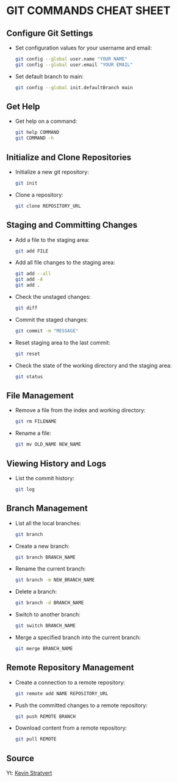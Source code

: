 
# GIT COMMANDS CHEAT SHEET

## Configure Git Settings

- Set configuration values for your username and email:
  ```bash
  git config --global user.name "YOUR NAME"
  git config --global user.email "YOUR EMAIL"
  ```
- Set default branch to main:
  ```bash
  git config --global init.defaultBranch main
  ```

## Get Help

- Get help on a command:
  ```bash
  git help COMMAND
  git COMMAND -h
  ```

## Initialize and Clone Repositories

- Initialize a new git repository:
  ```bash
  git init
  ```
- Clone a repository:
  ```bash
  git clone REPOSITORY_URL
  ```

## Staging and Committing Changes

- Add a file to the staging area:
  ```bash
  git add FILE
  ```
- Add all file changes to the staging area:
  ```bash
  git add --all
  git add -A
  git add .
  ```
- Check the unstaged changes:
  ```bash
  git diff
  ```
- Commit the staged changes:
  ```bash
  git commit -m "MESSAGE"
  ```
- Reset staging area to the last commit:
  ```bash
  git reset
  ```
- Check the state of the working directory and the staging area:
  ```bash
  git status
  ```

## File Management

- Remove a file from the index and working directory:
  ```bash
  git rm FILENAME
  ```
- Rename a file:
  ```bash
  git mv OLD_NAME NEW_NAME
  ```

## Viewing History and Logs

- List the commit history:
  ```bash
  git log
  ```

## Branch Management

- List all the local branches:
  ```bash
  git branch
  ```
- Create a new branch:
  ```bash
  git branch BRANCH_NAME
  ```
- Rename the current branch:
  ```bash
  git branch -m NEW_BRANCH_NAME
  ```
- Delete a branch:
  ```bash
  git branch -d BRANCH_NAME
  ```
- Switch to another branch:
  ```bash
  git switch BRANCH_NAME
  ```
- Merge a specified branch into the current branch:
  ```bash
  git merge BRANCH_NAME
  ```

## Remote Repository Management

- Create a connection to a remote repository:
  ```bash
  git remote add NAME REPOSITORY_URL
  ```
- Push the committed changes to a remote repository:
  ```bash
  git push REMOTE BRANCH
  ```
- Download content from a remote repository:
  ```bash
  git pull REMOTE
  ```
## Source
Yt: [Kevin Stratvert](https://www.youtube.com/@KevinStratvert)
